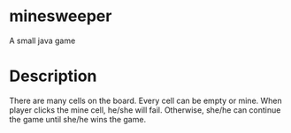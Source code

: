 # minesweeper
A small java game
# Description 
There are many cells on the board. Every cell can be empty or mine. When player clicks the mine cell, he/she will fail. Otherwise, she/he can continue the game until she/he wins the game.  
